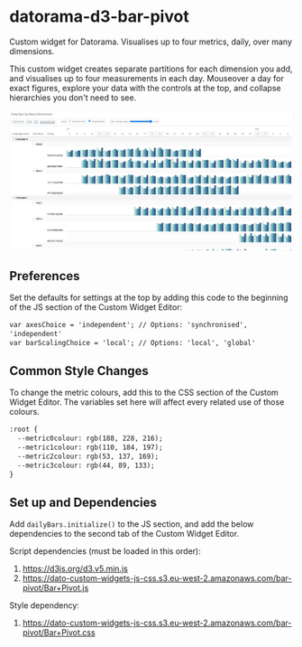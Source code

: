 # datorama-d3-bar-pivot
Custom widget for Datorama. Visualises up to four metrics, daily, over many dimensions.

This custom widget creates separate partitions for each dimension you add, and visualises up to four measurements in each day. Mouseover a day for exact figures, explore your data with the controls at the top, and collapse hierarchies you don't need to see.

![Preview image](image.png)

## Preferences
Set the defaults for settings at the top by adding this code to the beginning of the JS section of the Custom Widget Editor:
```
var axesChoice = 'independent'; // Options: 'synchronised', 'independent'
var barScalingChoice = 'local'; // Options: 'local', 'global'
```

## Common Style Changes
To change the metric colours,  add this to the CSS section of the Custom Widget Editor. The variables set here will affect every related use of those colours.
```
:root {
  --metric0colour: rgb(188, 228, 216);
  --metric1colour: rgb(110, 184, 197);
  --metric2colour: rgb(53, 137, 169);
  --metric3colour: rgb(44, 89, 133);
}
```

## Set up and Dependencies
Add `dailyBars.initialize()` to the JS section, and add the below dependencies to the second tab of the Custom Widget Editor.

Script dependencies (must be loaded in this order):
1. https://d3js.org/d3.v5.min.js
2. https://dato-custom-widgets-js-css.s3.eu-west-2.amazonaws.com/bar-pivot/Bar+Pivot.js

Style dependency:
1. https://dato-custom-widgets-js-css.s3.eu-west-2.amazonaws.com/bar-pivot/Bar+Pivot.css
